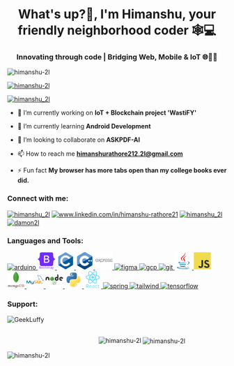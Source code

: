 <h1 align="center">What's up?👋, I'm Himanshu, your friendly neighborhood coder 🕸️💻</h1>
<h3 align="center">Innovating through code | Bridging Web, Mobile & IoT 🌐📱🔗</h3>

<p align="left"> <img src="https://komarev.com/ghpvc/?username=himanshu-2l&label=Profile%20views&color=0e75b6&style=flat" alt="himanshu-2l" /> </p>

<p align="left"> <a href="https://github.com/ryo-ma/github-profile-trophy"><img src="https://github-profile-trophy.vercel.app/?username=himanshu-2l" alt="himanshu-2l" /></a> </p>

<p align="left"> <a href="https://twitter.com/himanshu_2l" target="blank"><img src="https://img.shields.io/twitter/follow/himanshu_2l?logo=twitter&style=for-the-badge" alt="himanshu_2l" /></a> </p>

- 🔭 I’m currently working on **IoT + Blockchain project 'WastiFY'**

- 🌱 I’m currently learning **Android Development**

- 👯 I’m looking to collaborate on **ASKPDF-AI**

- 📫 How to reach me **himanshurathore212.2l@gmail.com**

- ⚡ Fun fact **My browser has more tabs open than my college books ever did.**

<h3 align="left">Connect with me:</h3>
<p align="left">
<a href="https://twitter.com/himanshu_2l" target="blank"><img align="center" src="https://raw.githubusercontent.com/rahuldkjain/github-profile-readme-generator/master/src/images/icons/Social/twitter.svg" alt="himanshu_2l" height="30" width="40" /></a>
<a href="https://linkedin.com/in/www.linkedin.com/in/himanshu-rathore21" target="blank"><img align="center" src="https://raw.githubusercontent.com/rahuldkjain/github-profile-readme-generator/master/src/images/icons/Social/linked-in-alt.svg" alt="www.linkedin.com/in/himanshu-rathore21" height="30" width="40" /></a>
<a href="https://instagram.com/himanshu_2l" target="blank"><img align="center" src="https://raw.githubusercontent.com/rahuldkjain/github-profile-readme-generator/master/src/images/icons/Social/instagram.svg" alt="himanshu_2l" height="30" width="40" /></a>
<a href="https://discord.gg/damon2l" target="blank"><img align="center" src="https://raw.githubusercontent.com/rahuldkjain/github-profile-readme-generator/master/src/images/icons/Social/discord.svg" alt="damon2l" height="30" width="40" /></a>
</p>

<h3 align="left">Languages and Tools:</h3>
<p align="left"> <a href="https://www.arduino.cc/" target="_blank" rel="noreferrer"> <img src="https://cdn.worldvectorlogo.com/logos/arduino-1.svg" alt="arduino" width="40" height="40"/> </a> <a href="https://getbootstrap.com" target="_blank" rel="noreferrer"> <img src="https://raw.githubusercontent.com/devicons/devicon/master/icons/bootstrap/bootstrap-plain-wordmark.svg" alt="bootstrap" width="40" height="40"/> </a> <a href="https://www.cprogramming.com/" target="_blank" rel="noreferrer"> <img src="https://raw.githubusercontent.com/devicons/devicon/master/icons/c/c-original.svg" alt="c" width="40" height="40"/> </a> <a href="https://www.w3schools.com/cpp/" target="_blank" rel="noreferrer"> <img src="https://raw.githubusercontent.com/devicons/devicon/master/icons/cplusplus/cplusplus-original.svg" alt="cplusplus" width="40" height="40"/> </a> <a href="https://expressjs.com" target="_blank" rel="noreferrer"> <img src="https://raw.githubusercontent.com/devicons/devicon/master/icons/express/express-original-wordmark.svg" alt="express" width="40" height="40"/> </a> <a href="https://www.figma.com/" target="_blank" rel="noreferrer"> <img src="https://www.vectorlogo.zone/logos/figma/figma-icon.svg" alt="figma" width="40" height="40"/> </a> <a href="https://cloud.google.com" target="_blank" rel="noreferrer"> <img src="https://www.vectorlogo.zone/logos/google_cloud/google_cloud-icon.svg" alt="gcp" width="40" height="40"/> </a> <a href="https://git-scm.com/" target="_blank" rel="noreferrer"> <img src="https://www.vectorlogo.zone/logos/git-scm/git-scm-icon.svg" alt="git" width="40" height="40"/> </a> <a href="https://www.java.com" target="_blank" rel="noreferrer"> <img src="https://raw.githubusercontent.com/devicons/devicon/master/icons/java/java-original.svg" alt="java" width="40" height="40"/> </a> <a href="https://developer.mozilla.org/en-US/docs/Web/JavaScript" target="_blank" rel="noreferrer"> <img src="https://raw.githubusercontent.com/devicons/devicon/master/icons/javascript/javascript-original.svg" alt="javascript" width="40" height="40"/> </a> <a href="https://www.mongodb.com/" target="_blank" rel="noreferrer"> <img src="https://raw.githubusercontent.com/devicons/devicon/master/icons/mongodb/mongodb-original-wordmark.svg" alt="mongodb" width="40" height="40"/> </a> <a href="https://www.mysql.com/" target="_blank" rel="noreferrer"> <img src="https://raw.githubusercontent.com/devicons/devicon/master/icons/mysql/mysql-original-wordmark.svg" alt="mysql" width="40" height="40"/> </a> <a href="https://nodejs.org" target="_blank" rel="noreferrer"> <img src="https://raw.githubusercontent.com/devicons/devicon/master/icons/nodejs/nodejs-original-wordmark.svg" alt="nodejs" width="40" height="40"/> </a> <a href="https://www.python.org" target="_blank" rel="noreferrer"> <img src="https://raw.githubusercontent.com/devicons/devicon/master/icons/python/python-original.svg" alt="python" width="40" height="40"/> </a> <a href="https://reactjs.org/" target="_blank" rel="noreferrer"> <img src="https://raw.githubusercontent.com/devicons/devicon/master/icons/react/react-original-wordmark.svg" alt="react" width="40" height="40"/> </a> <a href="https://spring.io/" target="_blank" rel="noreferrer"> <img src="https://www.vectorlogo.zone/logos/springio/springio-icon.svg" alt="spring" width="40" height="40"/> </a> <a href="https://tailwindcss.com/" target="_blank" rel="noreferrer"> <img src="https://www.vectorlogo.zone/logos/tailwindcss/tailwindcss-icon.svg" alt="tailwind" width="40" height="40"/> </a> <a href="https://www.tensorflow.org" target="_blank" rel="noreferrer"> <img src="https://www.vectorlogo.zone/logos/tensorflow/tensorflow-icon.svg" alt="tensorflow" width="40" height="40"/> </a> </p>

<h3 align="left">Support:</h3>
<p><a href="https://www.buymeacoffee.com/GeekLuffy"> <img align="left" src="https://cdn.buymeacoffee.com/buttons/v2/default-yellow.png" height="50" width="210" alt="GeekLuffy" /></a></p><br><br>

<p><img align="left" src="https://github-readme-stats.vercel.app/api/top-langs?username=himanshu-2l&show_icons=true&locale=en&layout=compact" alt="himanshu-2l" /></p>

<p>&nbsp;<img align="center" src="https://github-readme-stats.vercel.app/api?username=himanshu-2l&show_icons=true&locale=en" alt="himanshu-2l" /></p>

<p><img align="center" src="https://github-readme-streak-stats.herokuapp.com/?user=himanshu-2l&" alt="himanshu-2l" /></p>
